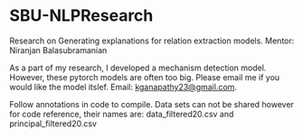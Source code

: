 # SBU-NLPResearch
Research on Generating explanations for relation extraction models. Mentor: Niranjan Balasubramanian

As a part of my research, I developed a mechanism detection model. However, these pytorch models are often too big. Please email me if you would like the model itslef. Email: kganapathy23@gmail.com.

Follow annotations in code to compile. Data sets can not be shared however for code reference, their names are: data_filtered20.csv and principal_filtered20.csv
